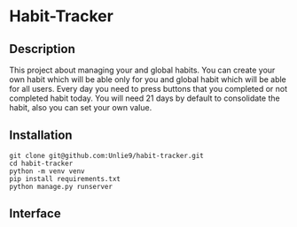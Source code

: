# Habit-Tracker

## Description
This project about managing your and global habits.
You can create your own habit which will be able only for you and global habit which will be able for all users.
Every day you need to press buttons that you completed or not completed habit today.
You will need 21 days by default to consolidate the habit, also you can set your own value.

## Installation
```
git clone git@github.com:Unlie9/habit-tracker.git
cd habit-tracker
python -m venv venv
pip install requirements.txt
python manage.py runserver
```

## Interface
